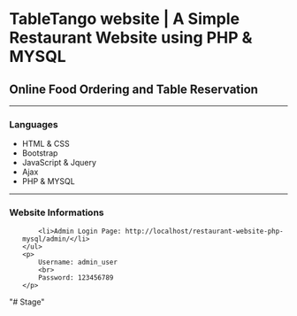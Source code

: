 <h1>TableTango website | A Simple Restaurant Website using PHP & MYSQL</h1>
<h2>Online Food Ordering and Table Reservation</h2>
<hr>
<div>
	<h3>Languages</h3>
  	<ul>
		<li>HTML & CSS</li>
		<li>Bootstrap</li>
		<li>JavaScript & Jquery</li>
		<li>Ajax</li>
		<li>PHP & MYSQL</li>
	</ul>
</div>
<hr>
<div>
	<h3>Website Informations</h3>
  	<ul>
		
		<li>Admin Login Page: http://localhost/restaurant-website-php-mysql/admin/</li>
	</ul>
	<p>
		Username: admin_user
		<br>
		Password: 123456789
	</p>
</div>


"# Stage" 
